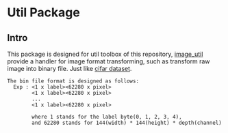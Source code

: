 # Util Package

## Intro
   This package is designed for util toolbox of this repository, [image_util](image_util.py) provide 
   a handler for image format transforming, such as transform raw image into binary file. Just like [cifar dataset](http://www.cs.toronto.edu/~kriz/cifar.html).
   
    The bin file format is designed as follows:
      Exp : <1 x label><62280 x pixel>
            <1 x label><62280 x pixel>
            ...
            <1 x label><62280 x pixel>
            
            where 1 stands for the label byte(0, 1, 2, 3, 4),
            and 62280 stands for 144(width) * 144(height) * depth(channel)
      